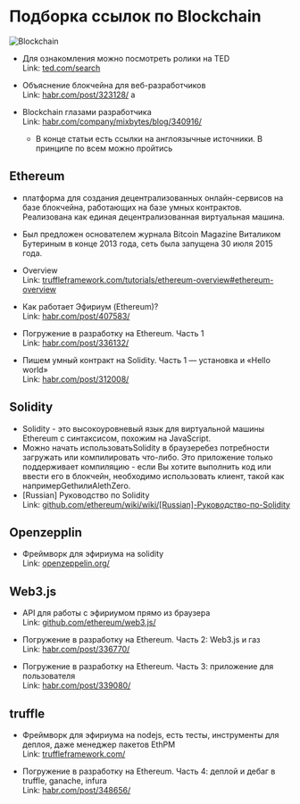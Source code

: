 # Подборка ссылок по Blockchain

![Blockchain](https://cdn-images-1.medium.com/max/1600/1*3hyWN8UhcrL7P0Opbu7IQg.jpeg)
  
* Для ознакомления можно посмотреть ролики на TED  
	Link: [ted.com/search][1]  
  
* Объяснение блокчейна для веб-разработчиков  
	Link: [habr.com/post/323128/][2]  a
  
* Blockchain глазами разработчика  
	Link: [habr.com/company/mixbytes/blog/340916/][3]  
  
	* В конце статьи есть ссылки на англоязычные источники. В принципе по всем можно пройтись  
  
## Ethereum  
  
* платформа для создания децентрализованных онлайн-сервисов на базе блокчейна, работающих на базе умных контрактов. Реализована как единая децентрализованная виртуальная машина.  
* Был предложен основателем журнала Bitcoin Magazine Виталиком Бутериным в конце 2013 года, сеть была запущена 30 июля 2015 года.  
* Overview  
	Link: [truffleframework.com/tutorials/ethereum-overview#ethereum-overview][4]  
  
* Как работает Эфириум (Ethereum)?  
	Link: [habr.com/post/407583/][5]  
  
* Погружение в разработку на Ethereum. Часть 1  
	Link: [habr.com/post/336132/][6]  
  
* Пишем умный контракт на Solidity. Часть 1 — установка и «Hello world»  
	Link: [habr.com/post/312008/][7]  
  
## Solidity  
  
* Solidity - это высокоуровневый язык для виртуальной машины Ethereum с синтаксисом, похожим на JavaScript.  
* Можно начать использоватьSolidity в браузеребез потребности загружать или компилировать что-либо. Это приложение только поддерживает компиляцию - если Вы хотите выполнить код или ввести его в блокчейн, необходимо использовать клиент, такой как напримерGethилиAlethZero.  
* [Russian] Руководство по Solidity  
	Link: [github.com/ethereum/wiki/wiki/[Russian]-Руководство-по-Solidity][8]  
  
## Openzepplin  
  
* Фреймворк для эфириума на solidity  
	Link: [openzeppelin.org/][9]  
  
## Web3.js  
  
* API для работы с эфириумом прямо из браузера  
	Link: [github.com/ethereum/web3.js/][10]  
  
* Погружение в разработку на Ethereum. Часть 2: Web3.js и газ  
	Link: [habr.com/post/336770/][11]  
  
* Погружение в разработку на Ethereum. Часть 3: приложение для пользователя  
	Link: [habr.com/post/339080/][12]  
  
## truffle  
  
* Фреймворк для эфириума на nodejs, есть тесты, инструменты для деплоя, даже менеджер пакетов EthPM  
	Link: [truffleframework.com/][13]  
  
* Погружение в разработку на Ethereum. Часть 4: деплой и дебаг в truffle, ganache, infura  
	Link: [habr.com/post/348656/][14]  
  
[1]: https://www.ted.com/search?q=blockchain  
[2]: https://habr.com/post/323128/  
[3]: https://habr.com/company/mixbytes/blog/340916/  
[4]: https://truffleframework.com/tutorials/ethereum-overview#ethereum-overview  
[5]: https://habr.com/post/407583/  
[6]: https://habr.com/post/336132/  
[7]: https://habr.com/post/312008/  
[8]: https://github.com/ethereum/wiki/wiki/%5BRussian%5D-%D0%A0%D1%83%D0%BA%D0%BE%D0%B2%D0%BE%D0%B4%D1%81%D1%82%D0%B2%D0%BE-%D0%BF%D0%BE-Solidity  
[9]: https://openzeppelin.org/  
[10]: https://github.com/ethereum/web3.js/  
[11]: https://habr.com/post/336770/  
[12]: https://habr.com/post/339080/  
[13]: https://truffleframework.com/  
[14]: https://habr.com/post/348656/  
 
